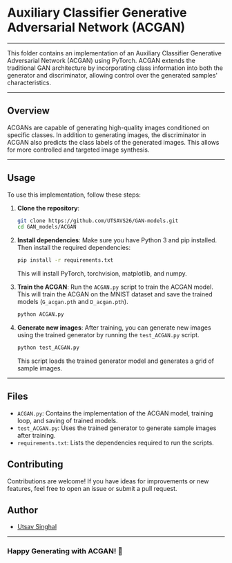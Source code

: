 # Auxiliary Classifier Generative Adversarial Network (ACGAN)

----

This folder contains an implementation of an Auxiliary Classifier Generative Adversarial Network (ACGAN) using PyTorch. ACGAN extends the traditional GAN architecture by incorporating class information into both the generator and discriminator, allowing control over the generated samples' characteristics.

----

## Overview

ACGANs are capable of generating high-quality images conditioned on specific classes. In addition to generating images, the discriminator in ACGAN also predicts the class labels of the generated images. This allows for more controlled and targeted image synthesis.

----

## Usage

To use this implementation, follow these steps:

1. **Clone the repository**:
   ```bash
   git clone https://github.com/UTSAVS26/GAN-models.git
   cd GAN_models/ACGAN
   ```

2. **Install dependencies**:
   Make sure you have Python 3 and pip installed. Then install the required dependencies:
   ```bash
   pip install -r requirements.txt
   ```
   This will install PyTorch, torchvision, matplotlib, and numpy.

3. **Train the ACGAN**:
   Run the `ACGAN.py` script to train the ACGAN model. This will train the ACGAN on the MNIST dataset and save the trained models (`G_acgan.pth` and `D_acgan.pth`).
   ```bash
   python ACGAN.py
   ```

4. **Generate new images**:
   After training, you can generate new images using the trained generator by running the `test_ACGAN.py` script.
   ```bash
   python test_ACGAN.py


   ```
   This script loads the trained generator model and generates a grid of sample images.

----

## Files

- `ACGAN.py`: Contains the implementation of the ACGAN model, training loop, and saving of trained models.
- `test_ACGAN.py`: Uses the trained generator to generate sample images after training.
- `requirements.txt`: Lists the dependencies required to run the scripts.

## Contributing

Contributions are welcome! If you have ideas for improvements or new features, feel free to open an issue or submit a pull request.

## Author

- [Utsav Singhal](https://github.com/UTSAVS26)

---

### Happy Generating with ACGAN! 🎨